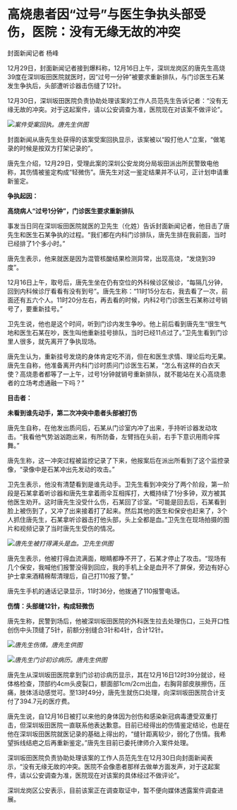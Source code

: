 # 高烧患者因“过号”与医生争执头部受伤，医院：没有无缘无故的冲突

封面新闻记者 杨峰

12月29日，封面新闻记者接到爆料称，12月16日上午，深圳龙岗区的唐先生高烧39度在深圳坂田医院就医时，因“过号一分钟”被要求重新排队，与门诊医生石某发生争执后，头部遭听诊器击伤缝了12针。

12月30日，深圳坂田医院负责协助处理该案的工作人员范先生告诉记者：“没有无缘无故的冲突。对于这起案件，请以公安调查为准，医院现在对该案不做评论”。

![](https://inews.gtimg.com/newsapp_bt/0/15584762287/1000)_案件受案回执。唐先生供图_

封面新闻从唐先生处获得的该案受案回执显示，该案被以“殴打他人”立案，“做笔录的时候是按双方打架记录的”。

唐先生介绍，12月29日，受理此案的深圳公安龙岗分局坂田派出所民警致电他称，其伤情被鉴定构成“轻微伤”。唐先生对这一鉴定结果并不认可，正计划申请重新鉴定。

**争执起因：**

**高烧病人“过号1分钟”，门诊医生要求重新排队**

事发当日同在深圳坂田医院就医的卫先生（化姓）告诉封面新闻记者，他目击了唐先生和医生石某争执的过程。“我们都在内科门诊排队，唐先生排在我前面，当时已经排了1个多小时。”

唐先生表示，他来就医是因为混管核酸结果检测异常，出现高烧，“发烧到39度”。

12月16日上午，取号后，唐先生坐在仍有空位的外科候诊区候诊，“每隔几分钟，回到内科候诊厅看看有没有到号”。唐先生称：“11时15分左右，我去看了一次，前面还有五六个人。11时20分左右，再去看的时候，内科2号门诊医生石某称过号销号了，要重新挂号。”

卫先生说，他也是这个时间，听到门诊内发生争吵。他上前后看到唐先生“很生气地和医生石某在吵，医生叫他重新挂号排队，当时已经11点过了。”卫先生看到门诊里人很多，就先离开了争执现场。

唐先生认为，重新挂号发烧的身体肯定吃不消，但在和医生求情、理论后均无果。唐先生自称，他准备离开内科门诊时质问门诊医生石某，“怎么有这样的白衣天使？高烧患者都等了一上午，过号1分钟就销号重新排队，就不能站在关心高烧患者的立场考虑通融一下吗？”

**目击者：**

**未看到谁先动手，第二次冲突中患者头部被打伤**

唐先生自称，在他发出质问后，石某从门诊室内冲了出来，手持听诊器发动攻击。“我看他气势汹汹跑出来，有所防备，左臂挡在头前，右手下意识用雨伞挥舞。”

唐先生称，这一冲突过程被监控记录了下来，他报案后在派出所看到了这个监控录像，“录像中是石某冲出先发动的攻击。”

卫先生表示，他没有清楚看到是谁先动手。卫先生看到冲突分了两个阶段，第一阶段是石某拿着听诊器和唐先生拿着雨伞互相挥打，大概持续了1分多钟，双方被其他医生劝开。这时唐先生没受什么伤，石某回了诊室。“可能是回去后，石某看到脸上被伤到了，又冲了出来接着打了起来。然后其他的医生和保安也赶来了，3个人抓住唐先生，石某拿听诊器击打他头部，头上全都是血。”卫先生在现场拍摄的图片和视频记录了当时唐先生受伤的情况。

![](https://inews.gtimg.com/newsapp_bt/0/15584762369/1000)_唐先生被打得满头是血。卫先生供图_

唐先生表示，他被打得血流满面，眼睛都睁不开了，石某才停止了攻击。“现场有几个保安，我喊他们报警没得到回应，我的手机上全是血开不了屏保，旁边有好心护士拿来酒精棉帮清理后，自己打110报了警。”

唐先生手机的通话记录显示，11时36分，他拨通了110报警电话。

**伤情：头部缝12针，构成轻微伤**

唐先生称，民警到场后，他被深圳坂田医院的外科医生拉去处理伤口，三处开口性创伤中头顶缝了5针，前额分别缝合3针和4针，合计12针。

![](https://inews.gtimg.com/newsapp_bt/0/15584762431/1000)_唐先生伤情。唐先生供图_

![](https://inews.gtimg.com/newsapp_bt/0/15584762471/1000)_唐先生门诊初诊病历。唐先生供图_

唐先生从深圳坂田医院拿到门诊初诊病历显示，其在12月16日12时39分就诊，经体格检查，顶部约4cm头皮裂口，额面部1cm/2cm出血，右胸背部皮肤擦伤，压痛，肢体活动感觉可。至13时49分，唐先生就伤口处理，向深圳坂田医院合计支付了394.7元的医疗费。

唐先生说，自12月16日被打以来他的身体因为创伤和感染新冠病毒遭受双重打击，但深圳坂田医院一直联系他表达歉意。目前已经得出的伤情鉴定结论，也是在他在深圳坂田医院就医记录的基础上得出的，“缝针距离较少，弱化了伤情。我希望拆线结疤之后再重新鉴定。”唐先生目前已委托律师介入案件处理。

深圳坂田医院负责协助处理该案的工作人员范先生在12月30日向封面新闻表示，“没有无缘无故的冲突。医院不会像患者那样去做单方面发声，对于这起案件，请以公安调查为准，医院现在对该案的具体经过不做评论”。

深圳龙岗区公安表示，目前该案正在调查取证中，暂不便向媒体透露案件调查进展。


